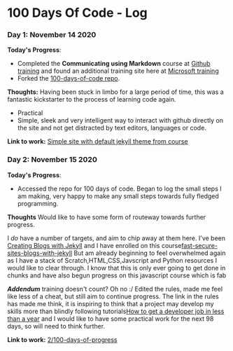 # 100 Days Of Code - Log

### Day 1: November 14 2020
**Today's Progress**: 
- Completed the **Communicating using Markdown** course at [Github training](https://lab.github.com/githubtraining/communicating-using-markdown) and found an additional training site here at [Microsoft training](https://docs.microsoft.com/en-gb/learn/paths/collaborate-markdown-github-pages/)
- Forked the [100-days-of-code repo](https://github.com/crichID/100-days-of-code).

**Thoughts:** 
Having been stuck in limbo for a large period of time, this was a fantastic kickstarter to the process of learning code again.

- Practical
- Simple, sleek and very intelligent way to interact with github directly on the site and not get distracted by text editors, languages or code.

**Link to work:** [Simple site with default jekyll theme from course](https://coding-fth.github.io/markdown-portfolio/)

### Day 2: November 15 2020

**Today's Progress**:
- Accessed the repo for 100 days of code. Began to log the small steps I am making, very happy to make any small steps towards fully fledged programming.

**Thoughts** 
Would like to have some form of routeway towards further progress.

I *do* have a number of targets, and aim to chip away at them here.
I've been [Creating Blogs with Jekyll](https://www.apress.com/gb/book/9781484214657) and I have enrolled on this course[fast-secure-sites-blogs-with-jekyll](https://www.udemy.com/course/static-website-generator-fast-secure-sites-blogs-with-jekyll/learn/lecture/4223532#overview)
But am already beginning to feel overwhelmed again as I have a stack of Scratch,HTML,CSS,Javscript and Python resources I would like to clear through.
I know that this is only ever going to get done in chunks and have also begun progress on this javascript course which is fab []()

***Addendum*** training doesn't count? Oh no :/
Edited the rules, made me feel like less of a cheat, but still aim to continue progress.
The link in the rules has made me think, it is inspiring to think that a project may develop my skills more than blindly following tutorials[How to get a developer job in less than a year](https://www.freecodecamp.org/news/how-to-get-a-developer-job-in-less-than-a-year-c27bbfe71645/) and I would like to have some practical work for the next 98 days, so will need to think further.

**Link to work:** [2/100-days-of-progress](https://github.com/coding-fth/100-days-of-code/blob/master/log.md)
